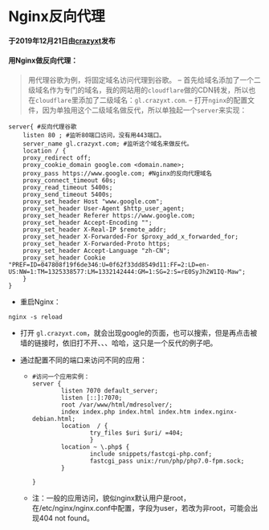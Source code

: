 # Nginx反向代理

#### 于2019年12月21日由[**crazyxt**](https://crazyxt.com/?author=1)发布

#### 用Nginx做反向代理：

> 用代理谷歌为例，将固定域名访问代理到谷歌。
> – 首先给域名添加了一个二级域名作为专门的域名，我的网站用的`cloudflare`做的CDN转发，所以也在`cloudflare`里添加了二级域名：`gl.crazyxt.com`.
> – 打开`nginx`的配置文件，因为单独用这个二级域名做反代，所以单独起一个`server`来实现：

```shell
server{ #反向代理谷歌
    listen 80 ; #监听80端口访问，没有用443端口。
    server_name gl.crazyxt.com; #监听这个域名来做反代。
    location / {
    proxy_redirect off;
    proxy_cookie_domain google.com <domain.name>;
    proxy_pass https://www.google.com; #Nginx的反向代理域名
    proxy_connect_timeout 60s;
    proxy_read_timeout 5400s;
    proxy_send_timeout 5400s;
    proxy_set_header Host "www.google.com";
    proxy_set_header User-Agent $http_user_agent;
    proxy_set_header Referer https://www.google.com;
    proxy_set_header Accept-Encoding "";
    proxy_set_header X-Real-IP $remote_addr;
    proxy_set_header X-Forwarded-For $proxy_add_x_forwarded_for;
    proxy_set_header X-Forwarded-Proto https;
    proxy_set_header Accept-Language "zh-CN";
    proxy_set_header Cookie "PREF=ID=047808f19f6de346:U=0f62f33dd8549d11:FF=2:LD=en-US:NW=1:TM=1325338577:LM=1332142444:GM=1:SG=2:S=rE0SyJh2W1IQ-Maw";
    }
}
```

- 重启Nginx：

```
nginx -s reload
```

- 打开 `gl.crazyxt.com`，就会出现google的页面，也可以搜索，但是再点击被墙的链接时，依旧打不开、、、哈哈，这只是一个反代的例子吧。

- 通过配置不同的端口来访问不同的应用：

  - ```
    #访问一个应用实例：
    server {
            listen 7070 default_server;
            listen [::]:7070;
            root /var/www/html/mdresolver/;
            index index.php index.html index.htm index.nginx-debian.html;
            location  / {
                    try_files $uri $uri/ =404;
                    }
            location ~ \.php$ {
                    include snippets/fastcgi-php.conf;
                    fastcgi_pass unix:/run/php/php7.0-fpm.sock;
            }
    
    }
    ```

  - 注：一般的应用访问，貌似nginx默认用户是root，在/etc/nginx/nginx.conf中配置，字段为user，若改为非root，可能会出现404 not found。